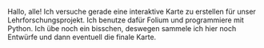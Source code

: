 Hallo, alle!
Ich versuche gerade eine interaktive Karte zu erstellen für unser Lehrforschungsprojekt. Ich benutze dafür Folium und programmiere mit Python. Ich übe noch ein bisschen, deswegen sammele ich hier noch Entwürfe und dann eventuell die finale Karte.
